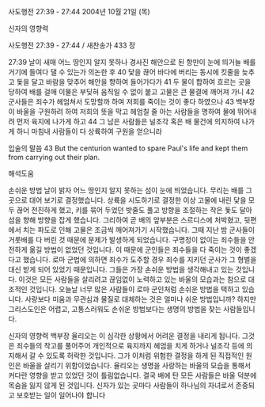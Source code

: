 사도행전 27:39 - 27:44 
2004년 10월 21일 (목)

신자의 영향력



사도행전 27:39 - 27:44 / 새찬송가 433 장


27:39 날이 새매 어느 땅인지 알지 못하나 경사진 해안으로 된 항만이 눈에 띄거늘 배를 거기에 들여다 댈 수 있는가 의논한 후
40 닻을 끊어 바다에 버리는 동시에 킷줄을 늦추고 돛을 달고 바람을 맞추어 해안을 향하여 들어가다가
41 두 물이 합하여 흐르는 곳을 당하여 배를 걸매 이물은 부딪혀 움직일 수 없이 붙고 고물은 큰 물결에 깨어져 가니
42 군사들은 죄수가 헤엄쳐서 도망할까 하여 저희를 죽이는 것이 좋다 하였으나
43 백부장이 바울을 구원하려 하여 저희의 뜻을 막고 헤엄칠 줄 아는 사람들을 명하여 물에 뛰어내려 먼저 육지에 나가게 하고
44 그 남은 사람들은 널조각 혹은 배 물건에 의지하여 나가게 하니 마침내 사람들이 다 상륙하여 구원을 얻으니라

입술의 말씀
43 But the centurion wanted to spare Paul's life and kept them from carrying out their plan.

해석도움





손쉬운 방법
날이 밝자 어느 땅인지 알지 못하는 섬이 눈에 띄었습니다. 무리는 배를 그곳으로 대어 보기로 결정했습니다. 상륙을 시도하기로 결정한 이상 고물에 내린 닻을 모두 끊어 전진하게 했고, 키를 묶어 두었던 밧줄도 풀고 방향을 조절하는 작은 돛도 달아 섬을 향해 방향을 잡게 했습니다. 그리하여 곧 배의 앞부분은 스르디스에 처박혔고, 뒷편에서 치는 파도로 인해 고물은 조금씩 깨어져가기 시작했습니다. 그때 지난 밤 군사들이 거룻배를 다 버린 것 때문에 문제가 발생하게 되었습니다. 구명정이 없이는 죄수들을 안전하게 옮길 방법이 없었던 것입니다. 이 때문에 군인들은 죄수들을 다 죽이는 것이 좋겠다고 했습니다. 로마 군법에 의하면 죄수가 도주할 경우 죄수를 지키던 군사가 그 형벌을 대신 받게 되어 있었기 때문입니다. 그들은 가장 손쉬운 방법을 생각해내고 있는 것입니다. 이것은 모든 사람들을 살리려고 끊임없이 노력하고 있는 바울의 모습과는 참으로 대조적인 것입니다. 오늘날 너무 많은 사람들이 로마 군인처럼 손쉬운 방법을 택하고 있습니다. 사랑보다 미움과 무관심과 물질로 대체하는 것은 얼마나 쉬운 방법입니까? 하지만 그리스도인은 어렵고, 고통스러워도 손쉬운 방법보다는 생명의 방법을 찾는 사람들입니다.   

신자의 영향력
백부장 율리오는 이 심각한 상황에서 어려운 결정을 내리게 됩니다. 그것은 죄수들의 착고를 풀어주어 개인적으로 육지까지 헤엄을 치게 하거나 널조각 등에 의지해서 갈 수 있도록 허락한 것입니다. 그가 이처럼 위험한 결정을 하게 된 직접적인 원인은 바울을 살리기 위함이었습니다. 율리오는 생명을 사랑하는 바울의 모습을 통해서 커다란 영향을 받고 있었던 것이 틀림없습니다. 결국 배에 탄 모든 사람들은 바울 덕분에 목숨을 잃지 않게 된 것입니다. 신자가 있는 곳마다 사람들이 하나님의 자녀로서 존중되고 보호받는 일이 일어나야 합니다